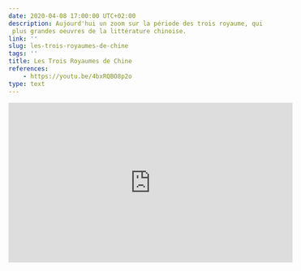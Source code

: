 ```yaml
---
date: 2020-04-08 17:00:00 UTC+02:00
description: Aujourd'hui un zoom sur la période des trois royaume, qui inspira la Romance des trois royaumes, une des
 plus grandes oeuvres de la littérature chinoise. 
link: ''
slug: les-trois-royaumes-de-chine
tags: ''
title: Les Trois Royaumes de Chine
references:
    - https://youtu.be/4bxRQBO8p2o
type: text
---
```

<iframe width="560" height="315" src="https://www.youtube.com/embed/4bxRQBO8p2o" frameborder="0" allow="accelerometer; autoplay; encrypted-media; gyroscope; picture-in-picture" allowfullscreen></iframe>
